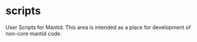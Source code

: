 scripts
=======

User Scripts for Mantid.  This area is intended as a place for development of non-core mantid code.
